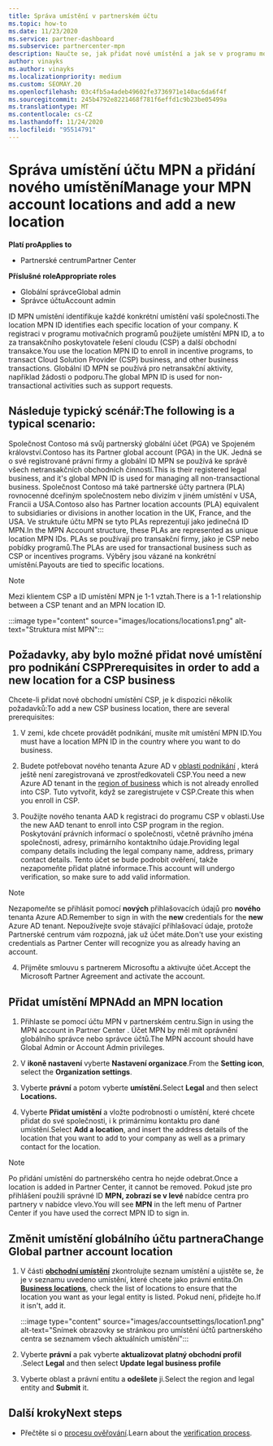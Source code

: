```yaml
---
title: Správa umístění v partnerském účtu
ms.topic: how-to
ms.date: 11/23/2020
ms.service: partner-dashboard
ms.subservice: partnercenter-mpn
description: Naučte se, jak přidat nové umístění a jak se v programu motivačních programů, v obchodních předplatných, předplatných a dalších transakcích používá umístění MPN ID.
author: vinayks
ms.author: vinayks
ms.localizationpriority: medium
ms.custom: SEOMAY.20
ms.openlocfilehash: 03c4fb5a4adeb49602fe3736971e140ac6da6f4f
ms.sourcegitcommit: 245b4792e8221468f781f6effd1c9b23be05499a
ms.translationtype: MT
ms.contentlocale: cs-CZ
ms.lasthandoff: 11/24/2020
ms.locfileid: "95514791"
---
```

# <a name="manage-your-mpn-account-locations-and-add-a-new-location"></a><span data-ttu-id="ab139-103">Správa umístění účtu MPN a přidání nového umístění</span><span class="sxs-lookup"><span data-stu-id="ab139-103">Manage your MPN account locations and add a new location</span></span>

<span data-ttu-id="ab139-104">**Platí pro**</span><span class="sxs-lookup"><span data-stu-id="ab139-104">**Applies to**</span></span>

- <span data-ttu-id="ab139-105">Partnerské centrum</span><span class="sxs-lookup"><span data-stu-id="ab139-105">Partner Center</span></span>

<span data-ttu-id="ab139-106">**Příslušné role**</span><span class="sxs-lookup"><span data-stu-id="ab139-106">**Appropriate roles**</span></span>

- <span data-ttu-id="ab139-107">Globální správce</span><span class="sxs-lookup"><span data-stu-id="ab139-107">Global admin</span></span>
- <span data-ttu-id="ab139-108">Správce účtu</span><span class="sxs-lookup"><span data-stu-id="ab139-108">Account admin</span></span>

<span data-ttu-id="ab139-109">ID MPN umístění identifikuje každé konkrétní umístění vaší společnosti.</span><span class="sxs-lookup"><span data-stu-id="ab139-109">The location MPN ID identifies each specific location of your company.</span></span> <span data-ttu-id="ab139-110">K registraci v programu motivačních programů použijete umístění MPN ID, a to za transakčního poskytovatele řešení cloudu (CSP) a další obchodní transakce.</span><span class="sxs-lookup"><span data-stu-id="ab139-110">You use the location MPN ID to enroll in incentive programs, to transact Cloud Solution Provider (CSP) business, and other business transactions.</span></span> <span data-ttu-id="ab139-111">Globální ID MPN se používá pro netransakční aktivity, například žádosti o podporu.</span><span class="sxs-lookup"><span data-stu-id="ab139-111">The global MPN ID is used for non-transactional activities such as support requests.</span></span>

## <a name="the-following-is-a-typical-scenario"></a><span data-ttu-id="ab139-112">Následuje typický scénář:</span><span class="sxs-lookup"><span data-stu-id="ab139-112">The following is a typical scenario:</span></span>

<span data-ttu-id="ab139-113">Společnost Contoso má svůj partnerský globální účet (PGA) ve Spojeném království.</span><span class="sxs-lookup"><span data-stu-id="ab139-113">Contoso has its Partner global account (PGA) in the UK.</span></span> <span data-ttu-id="ab139-114">Jedná se o své registrované právní firmy a globální ID MPN se používá ke správě všech netransakčních obchodních činností.</span><span class="sxs-lookup"><span data-stu-id="ab139-114">This is their registered legal business, and it's global MPN ID is used for managing all non-transactional business.</span></span> <span data-ttu-id="ab139-115">Společnost Contoso má také partnerské účty partnera (PLA) rovnocenné dceřiným společnostem nebo divizím v jiném umístění v USA, Francii a USA.</span><span class="sxs-lookup"><span data-stu-id="ab139-115">Contoso also has Partner location accounts (PLA) equivalent to subsidiaries or divisions in another location in the UK, France, and the USA.</span></span> <span data-ttu-id="ab139-116">Ve struktuře účtu MPN se tyto PLAs reprezentují jako jedinečná ID MPN.</span><span class="sxs-lookup"><span data-stu-id="ab139-116">In the MPN Account structure, these PLAs are represented as unique location MPN IDs.</span></span> <span data-ttu-id="ab139-117">PLAs se používají pro transakční firmy, jako je CSP nebo pobídky programů.</span><span class="sxs-lookup"><span data-stu-id="ab139-117">The PLAs are used for transactional business such as CSP or incentives programs.</span></span> <span data-ttu-id="ab139-118">Výběry jsou vázané na konkrétní umístění.</span><span class="sxs-lookup"><span data-stu-id="ab139-118">Payouts are tied to specific locations.</span></span> 

>[!NOTE]
><span data-ttu-id="ab139-119">Mezi klientem CSP a ID umístění MPN je 1-1 vztah.</span><span class="sxs-lookup"><span data-stu-id="ab139-119">There is a 1-1 relationship between a CSP tenant and an MPN location ID.</span></span>

:::image type="content" source="images/locations/locations1.png" alt-text="Struktura míst MPN":::

## <a name="prerequisites-in-order-to-add-a-new-location-for-a-csp-business"></a><span data-ttu-id="ab139-121">Požadavky, aby bylo možné přidat nové umístění pro podnikání CSP</span><span class="sxs-lookup"><span data-stu-id="ab139-121">Prerequisites in order to add a new location for a CSP business</span></span>

<span data-ttu-id="ab139-122">Chcete-li přidat nové obchodní umístění CSP, je k dispozici několik požadavků:</span><span class="sxs-lookup"><span data-stu-id="ab139-122">To add a new CSP business location, there are several prerequisites:</span></span>

1. <span data-ttu-id="ab139-123">V zemi, kde chcete provádět podnikání, musíte mít umístění MPN ID.</span><span class="sxs-lookup"><span data-stu-id="ab139-123">You must have a location MPN ID in the country where you want to do business.</span></span>

1. <span data-ttu-id="ab139-124">Budete potřebovat nového tenanta Azure AD v [oblasti podnikání](regional-authorization-overview.md) , která ještě není zaregistrovaná ve zprostředkovateli CSP.</span><span class="sxs-lookup"><span data-stu-id="ab139-124">You need a new Azure AD tenant in the [region of business](regional-authorization-overview.md) which is not already enrolled into CSP.</span></span> <span data-ttu-id="ab139-125">Tuto vytvořit, když se zaregistrujete v CSP.</span><span class="sxs-lookup"><span data-stu-id="ab139-125">Create this when you enroll in CSP.</span></span>
 
3. <span data-ttu-id="ab139-126">Použijte nového tenanta AAD k registraci do programu CSP v oblasti.</span><span class="sxs-lookup"><span data-stu-id="ab139-126">Use the new AAD tenant to enroll into CSP program in the region.</span></span>
<span data-ttu-id="ab139-127">Poskytování právních informací o společnosti, včetně právního jména společnosti, adresy, primárního kontaktního údaje.</span><span class="sxs-lookup"><span data-stu-id="ab139-127">Providing legal company details including the legal company name, address, primary contact details.</span></span> <span data-ttu-id="ab139-128">Tento účet se bude podrobit ověření, takže nezapomeňte přidat platné informace.</span><span class="sxs-lookup"><span data-stu-id="ab139-128">This account will undergo verification, so make sure to add valid information.</span></span>

>[!NOTE] 
 ><span data-ttu-id="ab139-129">Nezapomeňte se přihlásit pomocí **nových** přihlašovacích údajů pro **nového** tenanta Azure AD.</span><span class="sxs-lookup"><span data-stu-id="ab139-129">Remember to sign in with the **new** credentials for the **new** Azure AD tenant.</span></span> <span data-ttu-id="ab139-130">Nepoužívejte svoje stávající přihlašovací údaje, protože Partnerské centrum vám rozpozná, jak už účet máte.</span><span class="sxs-lookup"><span data-stu-id="ab139-130">Don't use your existing credentials as Partner Center will recognize you as already having an account.</span></span>

4. <span data-ttu-id="ab139-131">Přijměte smlouvu s partnerem Microsoftu a aktivujte účet.</span><span class="sxs-lookup"><span data-stu-id="ab139-131">Accept the Microsoft Partner Agreement and activate the account.</span></span>

## <a name="add-an-mpn-location"></a><span data-ttu-id="ab139-132">Přidat umístění MPN</span><span class="sxs-lookup"><span data-stu-id="ab139-132">Add an MPN location</span></span>

1. <span data-ttu-id="ab139-133">Přihlaste se pomocí účtu MPN v partnerském centru.</span><span class="sxs-lookup"><span data-stu-id="ab139-133">Sign in using the MPN account in Partner Center .</span></span> <span data-ttu-id="ab139-134">Účet MPN by měl mít oprávnění globálního správce nebo správce účtů.</span><span class="sxs-lookup"><span data-stu-id="ab139-134">The MPN account should have Global Admin or Account Admin privileges.</span></span> 

1. <span data-ttu-id="ab139-135">V **ikoně nastavení** vyberte **Nastavení organizace**.</span><span class="sxs-lookup"><span data-stu-id="ab139-135">From the **Setting icon**, select the **Organization settings**.</span></span>

2. <span data-ttu-id="ab139-136">Vyberte **právní** a potom vyberte **umístění.**</span><span class="sxs-lookup"><span data-stu-id="ab139-136">Select **Legal** and then select **Locations.**</span></span>

3. <span data-ttu-id="ab139-137">Vyberte **Přidat umístění** a vložte podrobnosti o umístění, které chcete přidat do své společnosti, i k primárnímu kontaktu pro dané umístění.</span><span class="sxs-lookup"><span data-stu-id="ab139-137">Select **Add a location**, and insert the address details of the location that you want to add to your company as well as a primary contact for the location.</span></span>

> [!NOTE]
> <span data-ttu-id="ab139-138">Po přidání umístění do partnerského centra ho nejde odebrat.</span><span class="sxs-lookup"><span data-stu-id="ab139-138">Once a location is added in Partner Center, it cannot be removed.</span></span> <span data-ttu-id="ab139-139">Pokud jste pro přihlášení použili správné ID **MPN, zobrazí se v levé** nabídce centra pro partnery v nabídce vlevo.</span><span class="sxs-lookup"><span data-stu-id="ab139-139">You will see **MPN** in the left menu of Partner Center if you have used the correct MPN ID to sign in.</span></span>

## <a name="change-global-partner-account-location"></a><span data-ttu-id="ab139-140">Změnit umístění globálního účtu partnera</span><span class="sxs-lookup"><span data-stu-id="ab139-140">Change Global partner account location</span></span>

1. <span data-ttu-id="ab139-141">V části **[obchodní umístění](https://partner.microsoft.com/dashboard/account/v3/organization/legalinfo#mpn)** zkontrolujte seznam umístění a ujistěte se, že je v seznamu uvedeno umístění, které chcete jako právní entita.</span><span class="sxs-lookup"><span data-stu-id="ab139-141">On **[Business locations](https://partner.microsoft.com/dashboard/account/v3/organization/legalinfo#mpn)**, check the list of locations to ensure that the location you want as your legal entity is listed.</span></span> <span data-ttu-id="ab139-142">Pokud není, přidejte ho.</span><span class="sxs-lookup"><span data-stu-id="ab139-142">If it isn't, add it.</span></span>

   :::image type="content" source="images/accountsettings/location1.png" alt-text="Snímek obrazovky se stránkou pro umístění účtů partnerského centra se seznamem všech aktuálních umístění":::

2. <span data-ttu-id="ab139-144">Vyberte **právní** a pak vyberte **aktualizovat platný obchodní profil** .</span><span class="sxs-lookup"><span data-stu-id="ab139-144">Select **Legal** and then select **Update legal business profile**</span></span>
  
3. <span data-ttu-id="ab139-145">Vyberte oblast a právní entitu a **odešlete** ji.</span><span class="sxs-lookup"><span data-stu-id="ab139-145">Select the region and legal entity and **Submit** it.</span></span>

  
## <a name="next-steps"></a><span data-ttu-id="ab139-146">Další kroky</span><span class="sxs-lookup"><span data-stu-id="ab139-146">Next steps</span></span>

- <span data-ttu-id="ab139-147">Přečtěte si o [procesu ověřování](verification-responses.md).</span><span class="sxs-lookup"><span data-stu-id="ab139-147">Learn about the [verification process](verification-responses.md).</span></span>
